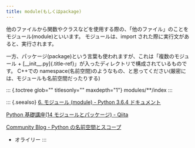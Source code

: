 ```yaml
---
title: module(もしくはpackage)
---
```


他のファイルから関数やクラスなどを使用する際の、「他のファイル」のことをモジュール(module)といいます。
モジュールは、import された際に実行文があると、実行されます。

一方、パッケージ(package)という言葉も使われますが、これは「複数のモジュール +
[\_\_init\_\_.py]{.title-ref}」が入ったディレクトリで構成されているものです。
C++での namespace(名前空間)のようなもの、と思ってください(厳密には、モジュールも名前空間だったりする)

::: {.toctree glob="" titlesonly="" maxdepth="1"}
modules/\*\*/index
:::

::: {.seealso}
[6. モジュール (module) - Python 3.6.4
ドキュメント](https://docs.python.jp/3/tutorial/modules.html)

[Python 基礎講座(14 モジュールとパッケージ) -
Qiita](https://qiita.com/Usek/items/86edfa0835292c80fff5)

[Community Blog - Python
の名前空間とスコープ](https://www.oreilly.co.jp/community/blog/2011/11/namespace-and-scope-in-python.html)

- オライリー
  :::
